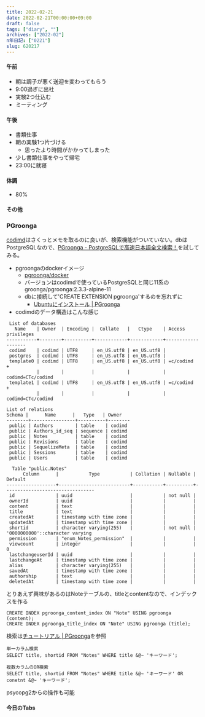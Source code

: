 ```yaml
---
title: 2022-02-21
date: 2022-02-21T00:00:00+09:00
draft: false
tags: ["diary", ""]
archives: ["2022-02"]
n年日記: ["0221"]
slug: 620217
---
```

#### 午前
- 朝は調子が悪く送迎を変わってもらう
- 9:00過ぎに出社
- 実験2つ仕込む
- ミーティング
#### 午後
- 書類仕事
- 朝の実験1つ片づける
  - 思ったより時間がかかってしまった
- 少し書類仕事をやって帰宅
- 23:00に就寝
#### 体調
- 80%
#### その他
### PGroonga
[codimd](https://github.com/hackmdio/codimd)はさくっとメモを取るのに良いが、検索機能がついていない。dbはPostgreSQLなので、[PGroonga - PostgreSQLで高速日本語全文検索！](https://pgroonga.github.io/ja/)を試してみる。
- pgroongaのdockerイメージ
  - [pgroonga/docker](https://github.com/pgroonga/docker)
  - バージョンはcodimdで使っているPostgreSQLと同じ11系のgroonga/pgroonga:2.3.3-alpine-11
  - dbに接続して'CREATE EXTENSION pgroonga'するのを忘れずに
    - [Ubuntuにインストール | PGroonga](https://pgroonga.github.io/ja/install/ubuntu.html)
- codimdのデータ構造はこんな感じ
```
 List of databases
   Name    | Owner  | Encoding |  Collate   |   Ctype    | Access privileges
-----------+--------+----------+------------+------------+-------------------
 codimd    | codimd | UTF8     | en_US.utf8 | en_US.utf8 |
 postgres  | codimd | UTF8     | en_US.utf8 | en_US.utf8 |
 template0 | codimd | UTF8     | en_US.utf8 | en_US.utf8 | =c/codimd        +
           |        |          |            |            | codimd=CTc/codimd
 template1 | codimd | UTF8     | en_US.utf8 | en_US.utf8 | =c/codimd        +
           |        |          |            |            | codimd=CTc/codimd

List of relations
Schema |      Name      |   Type   | Owner
--------+----------------+----------+--------
 public | Authors        | table    | codimd
 public | Authors_id_seq | sequence | codimd
 public | Notes          | table    | codimd
 public | Revisions      | table    | codimd
 public | SequelizeMeta  | table    | codimd
 public | Sessions       | table    | codimd
 public | Users          | table    | codimd

  Table "public.Notes"
      Column      |           Type           | Collation | Nullable |             Default
------------------+--------------------------+-----------+----------+---------------------------------
 id               | uuid                     |           | not null |
 ownerId          | uuid                     |           |          |
 content          | text                     |           |          |
 title            | text                     |           |          |
 createdAt        | timestamp with time zone |           |          |
 updatedAt        | timestamp with time zone |           |          |
 shortid          | character varying(255)   |           | not null | '0000000000'::character varying
 permission       | "enum_Notes_permission"  |           |          |
 viewcount        | integer                  |           |          | 0
 lastchangeuserId | uuid                     |           |          |
 lastchangeAt     | timestamp with time zone |           |          |
 alias            | character varying(255)   |           |          |
 savedAt          | timestamp with time zone |           |          |
 authorship       | text                     |           |          |
 deletedAt        | timestamp with time zone |           |          |
```
とりあえず興味があるのはNoteテーブルの、titleとcontentなので、インデックスを作る
```
CREATE INDEX pgroonga_content_index ON "Note" USING pgroonga (content);
CREATE INDEX pgroonga_title_index ON "Note" USING pgroonga (title);
```
検索は[チュートリアル | PGroonga](https://pgroonga.github.io/ja/tutorial/)を参照
```
単一カラム検索
SELECT title, shortid FROM "Notes" WHERE title &@~ 'キーワード';

複数カラムのOR検索
SELECT title, shortid FROM "Notes" WHERE title &@~ 'キーワード' OR conetnt &@~ 'キーワード';
```
psycopg2からの操作も可能
#### 今日のTabs